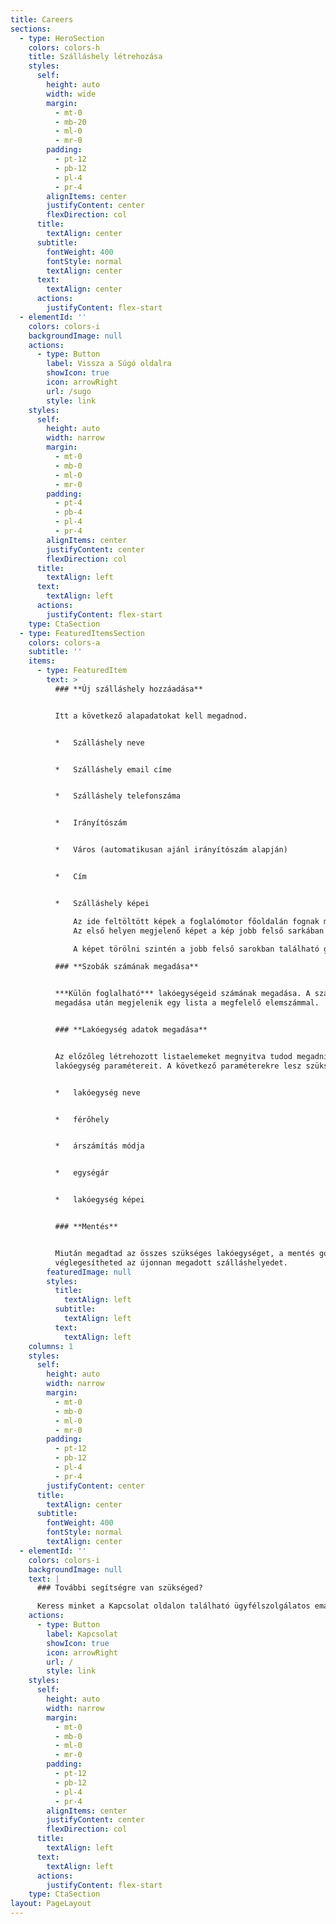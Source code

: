 ```yaml
---
title: Careers
sections:
  - type: HeroSection
    colors: colors-h
    title: Szálláshely létrehozása
    styles:
      self:
        height: auto
        width: wide
        margin:
          - mt-0
          - mb-20
          - ml-0
          - mr-0
        padding:
          - pt-12
          - pb-12
          - pl-4
          - pr-4
        alignItems: center
        justifyContent: center
        flexDirection: col
      title:
        textAlign: center
      subtitle:
        fontWeight: 400
        fontStyle: normal
        textAlign: center
      text:
        textAlign: center
      actions:
        justifyContent: flex-start
  - elementId: ''
    colors: colors-i
    backgroundImage: null
    actions:
      - type: Button
        label: Vissza a Súgó oldalra
        showIcon: true
        icon: arrowRight
        url: /sugo
        style: link
    styles:
      self:
        height: auto
        width: narrow
        margin:
          - mt-0
          - mb-0
          - ml-0
          - mr-0
        padding:
          - pt-4
          - pb-4
          - pl-4
          - pr-4
        alignItems: center
        justifyContent: center
        flexDirection: col
      title:
        textAlign: left
      text:
        textAlign: left
      actions:
        justifyContent: flex-start
    type: CtaSection
  - type: FeaturedItemsSection
    colors: colors-a
    subtitle: ''
    items:
      - type: FeaturedItem
        text: >
          ### **Új szálláshely hozzáadása**


          Itt a következő alapadatokat kell megadnod.


          *   Szálláshely neve


          *   Szálláshely email címe


          *   Szálláshely telefonszáma


          *   Irányítószám


          *   Város (automatikusan ajánl irányítószám alapján)


          *   Cím


          *   Szálláshely képei

              Az ide feltöltött képek a foglalómotor főoldalán fognak megjelenni.
              Az első helyen megjelenő képet a kép jobb felső sarkában található gombra kattintva a Beállítás főképként opcióval tudod kiválasztani.

              A képet törölni szintén a jobb felső sarokban található gombbal előhívott Kép törlése menüponttal lehetséges.

          ### **Szobák számának megadása**


          ***Külön foglalható*** lakóegységeid számának megadása. A szám
          megadása után megjelenik egy lista a megfelelő elemszámmal.


          ### **Lakóegység adatok megadása**


          Az előzőleg létrehozott listaelemeket megnyitva tudod megadni az adott
          lakóegység paramétereit. A következő paraméterekre lesz szükség:


          *   lakóegység neve


          *   férőhely


          *   árszámítás módja


          *   egységár


          *   lakóegység képei


          ### **Mentés**


          Miután megadtad az összes szükséges lakóegységet, a mentés gombbal
          véglegesítheted az újonnan megadott szálláshelyedet.
        featuredImage: null
        styles:
          title:
            textAlign: left
          subtitle:
            textAlign: left
          text:
            textAlign: left
    columns: 1
    styles:
      self:
        height: auto
        width: narrow
        margin:
          - mt-0
          - mb-0
          - ml-0
          - mr-0
        padding:
          - pt-12
          - pb-12
          - pl-4
          - pr-4
        justifyContent: center
      title:
        textAlign: center
      subtitle:
        fontWeight: 400
        fontStyle: normal
        textAlign: center
  - elementId: ''
    colors: colors-i
    backgroundImage: null
    text: |
      ### További segítségre van szükséged?

      Keress minket a Kapcsolat oldalon található ügyfélszolgálatos email címen!
    actions:
      - type: Button
        label: Kapcsolat
        showIcon: true
        icon: arrowRight
        url: /
        style: link
    styles:
      self:
        height: auto
        width: narrow
        margin:
          - mt-0
          - mb-0
          - ml-0
          - mr-0
        padding:
          - pt-12
          - pb-12
          - pl-4
          - pr-4
        alignItems: center
        justifyContent: center
        flexDirection: col
      title:
        textAlign: left
      text:
        textAlign: left
      actions:
        justifyContent: flex-start
    type: CtaSection
layout: PageLayout
---
```

